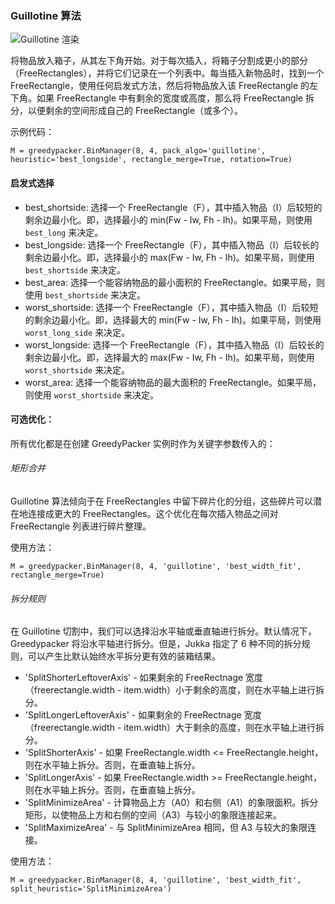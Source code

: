 ### Guillotine 算法

  ![Guillotine 渲染](https://raw.githubusercontent.com/ssbothwell/greedypacker/master/static/guillotineAlgorithm-best_shortsideHeuristic.png)

  将物品放入箱子，从其左下角开始。对于每次插入，将箱子分割成更小的部分（FreeRectangles），并将它们记录在一个列表中。每当插入新物品时，找到一个 FreeRectangle，使用任何启发式方法，然后将物品放入该 FreeRectangle 的左下角。如果 FreeRectangle 中有剩余的宽度或高度，那么将 FreeRectangle 拆分，以便剩余的空间形成自己的 FreeRectangle（或多个）。

  示例代码：
  ```
  M = greedypacker.BinManager(8, 4, pack_algo='guillotine', heuristic='best_longside', rectangle_merge=True, rotation=True)
  ```

#### 启发式选择
* best_shortside:
  选择一个 FreeRectangle（F），其中插入物品（I）后较短的剩余边最小化。即，选择最小的 min(Fw - Iw, Fh - Ih)。如果平局，则使用 `best_long` 来决定。
* best_longside:
  选择一个 FreeRectangle（F），其中插入物品（I）后较长的剩余边最小化。即，选择最小的 max(Fw - Iw, Fh - Ih)。如果平局，则使用 `best_shortside` 来决定。
* best_area:
  选择一个能容纳物品的最小面积的 FreeRectangle。如果平局，则使用 `best_shortside` 来决定。
* worst_shortside:
  选择一个 FreeRectangle（F），其中插入物品（I）后较短的剩余边最小化。即，选择最大的 min(Fw - Iw, Fh - Ih)。如果平局，则使用 `worst_long_side` 来决定。
* worst_longside:
  选择一个 FreeRectangle（F），其中插入物品（I）后较长的剩余边最小化。即，选择最大的 max(Fw - Iw, Fh - Ih)。如果平局，则使用 `worst_shortside` 来决定。
* worst_area:
  选择一个能容纳物品的最大面积的 FreeRectangle。如果平局，则使用 `worst_shortside` 来决定。

#### 可选优化：

所有优化都是在创建 GreedyPacker 实例时作为关键字参数传入的：

###### 矩形合并
Guillotine 算法倾向于在 FreeRectangles 中留下碎片化的分组，这些碎片可以潜在地连接成更大的 FreeRectangles。这个优化在每次插入物品之间对 FreeRectangle 列表进行碎片整理。

使用方法：
```
M = greedypacker.BinManager(8, 4, 'guillotine', 'best_width_fit', rectangle_merge=True)
```

###### 拆分规则
在 Guillotine 切割中，我们可以选择沿水平轴或垂直轴进行拆分。默认情况下，Greedypacker 将沿水平轴进行拆分。但是，Jukka 指定了 6 种不同的拆分规则，可以产生比默认始终水平拆分更有效的装箱结果。

* 'SplitShorterLeftoverAxis' - 如果剩余的 FreeRectnage 宽度（freerectangle.width - item.width）小于剩余的高度，则在水平轴上进行拆分。
* 'SplitLongerLeftoverAxis' - 如果剩余的 FreeRectnage 宽度（freerectangle.width - item.width）大于剩余的高度，则在水平轴上进行拆分。
* 'SplitShorterAxis' - 如果 FreeRectangle.width <= FreeRectangle.height，则在水平轴上拆分。否则，在垂直轴上拆分。
* 'SplitLongerAxis' - 如果 FreeRectangle.width >= FreeRectangle.height，则在水平轴上拆分。否则，在垂直轴上拆分。
* 'SplitMinimizeArea' - 计算物品上方（A0）和右侧（A1）的象限面积。拆分矩形，以使物品上方和右侧的空间（A3）与较小的象限连接起来。
* 'SplitMaximizeArea' - 与 SplitMinimizeArea 相同，但 A3 与较大的象限连接。

使用方法：
```
M = greedypacker.BinManager(8, 4, 'guillotine', 'best_width_fit', split_heuristic='SplitMinimizeArea')
```
